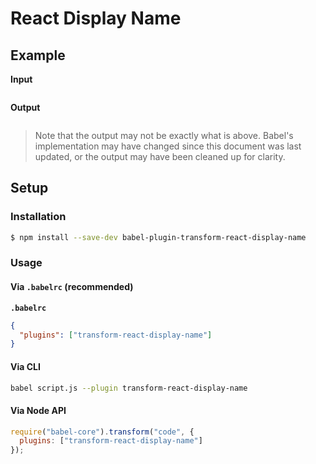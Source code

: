 # React Display Name

## Example

**Input**

```js
```

**Output**

```js
```

> Note that the output may not be exactly what is above. Babel's implementation
> may have changed since this document was last updated, or the output may have
> been cleaned up for clarity.

## Setup

### Installation

```sh
$ npm install --save-dev babel-plugin-transform-react-display-name
```

### Usage

#### Via `.babelrc` (recommended)

**`.babelrc`**

```json
{
  "plugins": ["transform-react-display-name"]
}
```

#### Via CLI

```sh
babel script.js --plugin transform-react-display-name
```

#### Via Node API

```js
require("babel-core").transform("code", {
  plugins: ["transform-react-display-name"]
});
```
